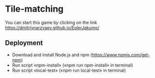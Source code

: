 # Tile-matching

You can start this game by clicking on the link
https://dmitriynarzyaev.github.io/EulerJakumo/

## Deployment
* Download and install Node.js and npm (https://www.npmjs.com/get-npm)
* Run script «npm-install» («npm run npm-install» in terminal)
* Run script «local-test» («npm run local-test» in terminal)
